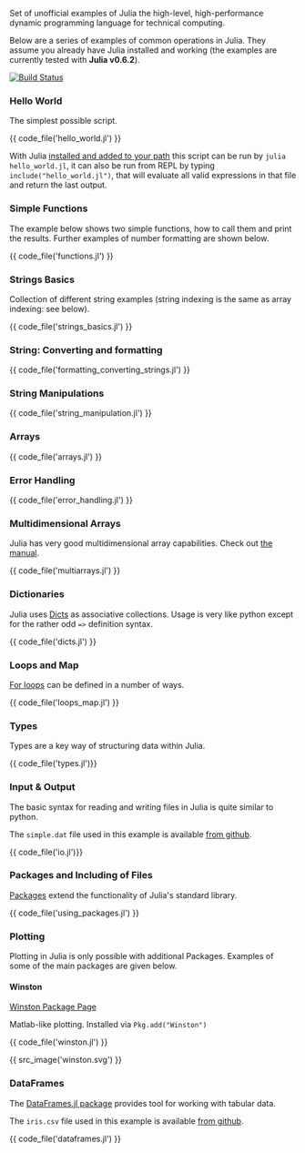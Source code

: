 Set of unofficial examples of Julia the high-level, high-performance dynamic programming language for technical computing.

Below are a series of examples of common operations in Julia. They assume you already have Julia installed and working
(the examples are currently tested with **Julia v0.6.2**).

[![Build Status](https://travis-ci.org/samuelcolvin/JuliaByExample.svg?branch=master)](https://travis-ci.org/samuelcolvin/JuliaByExample)

### Hello World

The simplest possible script.

{{ code_file('hello_world.jl') }}

With Julia [installed and added to your path](http://julialang.org/downloads/)
this script can be run by `julia hello_world.jl`, it can also be run from REPL by typing
`include("hello_world.jl")`, that will evaluate all valid expressions in that file and return the last output.

### Simple Functions

The example below shows two simple functions, how to call them and print the results.
Further examples of number formatting are shown below.

{{ code_file('functions.jl') }}

### Strings Basics

Collection of different string examples (string indexing is the same as array indexing: see below).

{{ code_file('strings_basics.jl') }}

### String: Converting and formatting

{{ code_file('formatting_converting_strings.jl') }}

### String Manipulations

{{ code_file('string_manipulation.jl') }}

### Arrays

{{ code_file('arrays.jl') }}

### Error Handling

{{ code_file('error_handling.jl') }}

### Multidimensional Arrays

Julia has very good multidimensional array capabilities.
Check out [the manual](http://julia.readthedocs.org/en/latest/manual/arrays/).

{{ code_file('multiarrays.jl') }}

### Dictionaries

Julia uses [Dicts](http://docs.julialang.org/en/latest/stdlib/base/#associative-collections) as
associative collections. Usage is very like python except for the rather odd `=>` definition syntax.

{{ code_file('dicts.jl') }}

### Loops and Map

[For loops](http://julia.readthedocs.org/en/latest/manual/control-flow/#repeated-evaluation-loops)
can be defined in a number of ways.

{{ code_file('loops_map.jl') }}

### Types

Types are a key way of structuring data within Julia.

{{ code_file('types.jl')}}

### Input & Output

The basic syntax for reading and writing files in Julia is quite similar to python.

The `simple.dat` file used in this example is available
[from github](https://github.com/samuelcolvin/JuliaByExample/blob/master/common_usage/simple.dat).

{{ code_file('io.jl')}}

### Packages and Including of Files

[Packages](http://docs.julialang.org/en/latest/packages/packagelist/)
extend the functionality of Julia's standard library.

{{ code_file('using_packages.jl') }}

### Plotting

Plotting in Julia is only possible with additional Packages.
Examples of some of the main packages are given below.

<!--
TODO:
add comment about py plot

PyPlot needs Python and matplotlib installed [matplotlib.pyplot docs](http://matplotlib.org/api/pyplot_api.html).
-->

#### Winston

[Winston Package Page](https://github.com/nolta/Winston.jl)

Matlab-like plotting. Installed via `Pkg.add("Winston")`

{{ code_file('winston.jl') }}

{{ src_image('winston.svg') }}

### DataFrames

The [DataFrames.jl package](https://github.com/JuliaStats/DataFrames.jl) provides tool for working with tabular data.

The `iris.csv` file used in this example is available
[from github](https://github.com/samuelcolvin/JuliaByExample/blob/master/common_usage/iris.csv).

{{ code_file('dataframes.jl') }}
